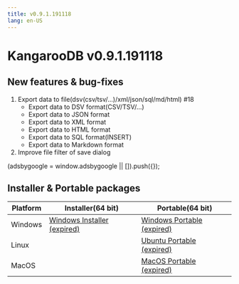 ```yaml
---
title: v0.9.1.191118
lang: en-US
---
```


# KangarooDB v0.9.1.191118


## New features & bug-fixes
1. Export data to file(dsv(csv/tsv/...)/xml/json/sql/md/html) #18
    - Export data to DSV format(CSV/TSV/...)
    - Export data to JSON format
    - Export data to XML format
    - Export data to HTML format
    - Export data to SQL format(INSERT)
    - Export data to Markdown format
2. Improve file filter of save dialog

<div>
    <script2 type="text/javascript" async="true" src="https://pagead2.googlesyndication.com/pagead/js/adsbygoogle.js" />
    <ins class="adsbygoogle"
        style="display:block; text-align:center;"
        data-ad-layout="in-article"
        data-ad-format="fluid"
        data-ad-client="ca-pub-3975819313740938"
        data-ad-slot="6760827895"></ins>
    <script2 type="text/javascript">
        (adsbygoogle = window.adsbygoogle || []).push({});
    </script2>
</div>

## Installer & Portable packages

| Platform          | Installer(64 bit) | Portable(64 bit)  |
|-------------------|-------------------|-------------------|
| Windows | [Windows Installer (expired)](https://github.com/dbkangaroo/kangaroo/releases/download/v0.9.1.191118/Kangaroo_0.9.1.191118_win64.exe) | [Windows Portable (expired)](https://github.com/dbkangaroo/kangaroo/releases/download/v0.9.1.191118/Kangaroo_0.9.1.191118_win64.7z) |
| Linux |  | [Ubuntu Portable (expired)](https://github.com/dbkangaroo/kangaroo/releases/download/v0.9.1.191118/Kangaroo_0.9.1.191118_ubuntu.zip) |
| MacOS |  | [MacOS Portable (expired)](https://github.com/dbkangaroo/kangaroo/releases/download/v0.9.1.191118/Kangaroo_0.9.1.191118_macos.zip) |
